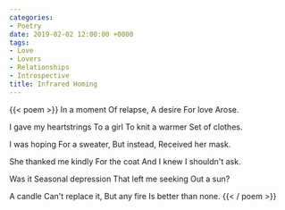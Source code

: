 ```yaml
---
categories:
- Poetry
date: 2019-02-02 12:00:00 +0000
tags:
- Love
- Lovers
- Relationships
- Introspective
title: Infrared Homing
---
```

{{< poem >}}
In a moment 
Of relapse,
A desire 
For love 
Arose.

I gave my heartstrings 
To a girl
To knit a warmer
Set of clothes.

I was hoping 
For a sweater,
But instead, 
Received her mask.

She thanked me kindly
For the coat
And I knew
I shouldn't ask.

Was it
Seasonal depression
That left me seeking
Out a sun?

A candle
Can't replace it,
But any fire
Is better than none.
{{< / poem >}}